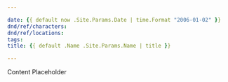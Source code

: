 ```yaml
---

date: {{ default now .Site.Params.Date | time.Format "2006-01-02" }}
dnd/ref/characters:
dnd/ref/locations:
tags:
title: {{ default .Name .Site.Params.Name | title }}

---
```


Content Placeholder

